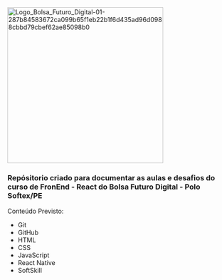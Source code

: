 <img width="350" height="350" alt="Logo_Bolsa_Futuro_Digital-01-287b84583672ca099b65f1eb22b1f6d435ad96d0988cbbd79cbef62ae85098b0" src="https://github.com/user-attachments/assets/6eab92d4-6e5a-48ab-97ed-22c0c7dc108f" />


### Repósitorio criado para documentar as aulas e desafios do curso de FronEnd - React do Bolsa Futuro Digital - Polo Softex/PE

Conteúdo Previsto:
- Git
- GitHub
- HTML
- CSS
- JavaScript
- React Native
- SoftSkill
